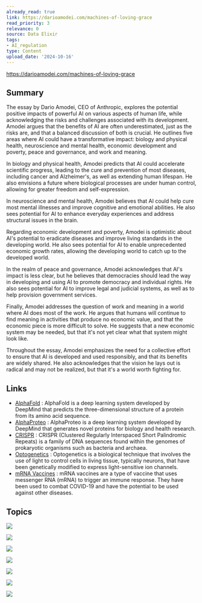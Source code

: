 ```yaml
---
already_read: true
link: https://darioamodei.com/machines-of-loving-grace
read_priority: 3
relevance: 0
source: Data Elixir
tags:
- AI_regulation
type: Content
upload_date: '2024-10-16'
---
```


https://darioamodei.com/machines-of-loving-grace
## Summary

The essay by Dario Amodei, CEO of Anthropic, explores the potential positive impacts of powerful AI on various aspects of human life, while acknowledging the risks and challenges associated with its development. Amodei argues that the benefits of AI are often underestimated, just as the risks are, and that a balanced discussion of both is crucial. He outlines five areas where AI could have a transformative impact: biology and physical health, neuroscience and mental health, economic development and poverty, peace and governance, and work and meaning.

In biology and physical health, Amodei predicts that AI could accelerate scientific progress, leading to the cure and prevention of most diseases, including cancer and Alzheimer's, as well as extending human lifespan. He also envisions a future where biological processes are under human control, allowing for greater freedom and self-expression.

In neuroscience and mental health, Amodei believes that AI could help cure most mental illnesses and improve cognitive and emotional abilities. He also sees potential for AI to enhance everyday experiences and address structural issues in the brain.

Regarding economic development and poverty, Amodei is optimistic about AI's potential to eradicate diseases and improve living standards in the developing world. He also sees potential for AI to enable unprecedented economic growth rates, allowing the developing world to catch up to the developed world.

In the realm of peace and governance, Amodei acknowledges that AI's impact is less clear, but he believes that democracies should lead the way in developing and using AI to promote democracy and individual rights. He also sees potential for AI to improve legal and judicial systems, as well as to help provision government services.

Finally, Amodei addresses the question of work and meaning in a world where AI does most of the work. He argues that humans will continue to find meaning in activities that produce no economic value, and that the economic piece is more difficult to solve. He suggests that a new economic system may be needed, but that it's not yet clear what that system might look like.

Throughout the essay, Amodei emphasizes the need for a collective effort to ensure that AI is developed and used responsibly, and that its benefits are widely shared. He also acknowledges that the vision he lays out is radical and may not be realized, but that it's a world worth fighting for.
## Links

- [AlphaFold](https://alphafold.ebi.ac.uk/) : AlphaFold is a deep learning system developed by DeepMind that predicts the three-dimensional structure of a protein from its amino acid sequence.
- [AlphaProteo](https://deepmind.google/discover/blog/alphaproteo-generates-novel-proteins-for-biology-and-health-research/) : AlphaProteo is a deep learning system developed by DeepMind that generates novel proteins for biology and health research.
- [CRISPR](https://en.wikipedia.org/wiki/CRISPR) : CRISPR (Clustered Regularly Interspaced Short Palindromic Repeats) is a family of DNA sequences found within the genomes of prokaryotic organisms such as bacteria and archaea.
- [Optogenetics](https://en.wikipedia.org/wiki/Optogenetics#:~:text=Optogenetics%20is%20a%20biological%20technique,specifically%20in%20the%20target%20cells.) : Optogenetics is a biological technique that involves the use of light to control cells in living tissue, typically neurons, that have been genetically modified to express light-sensitive ion channels.
- [mRNA Vaccines](https://www.vox.com/future-perfect/2023/10/5/23903292/katalin-kariko-drew-weissman-nobel-prize-medicine-mrna-vaccines-covid-coronavirus) : mRNA vaccines are a type of vaccine that uses messenger RNA (mRNA) to trigger an immune response. They have been used to combat COVID-19 and have the potential to be used against other diseases.

## Topics

![](topics/Concept/Machines%20of%20Loving%20Grace)

![](topics/Concept/Powerful%20AI)

![](topics/Concept/Country%20of%20Geniuses%20in%20a%20Datacenter)

![](topics/Concept/Marginal%20Returns%20to%20Intelligence)

![](topics/Concept/Compressed%2021st%20Century)

![](topics/Concept/Biological%20Freedom)

![](topics/Concept/Entente%20Strategy)